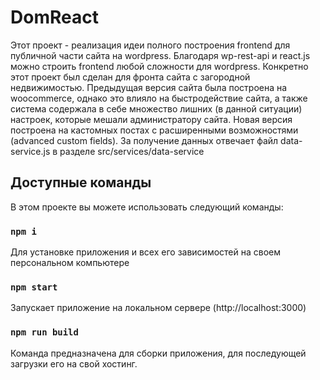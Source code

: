 # DomReact

Этот проект - реализация идеи полного построения frontend для публичной части сайта на wordpress. Благодаря wp-rest-api и react.js можно строить frontend любой сложности для wordpress.
Конкретно этот проект был сделан для фронта сайта с загородной недвижимостью. Предыдущая версия сайта была построена на woocommerce, однако это влияло на быстродействие сайта, а также система содержала в себе множество лишних (в данной ситуации) настроек, которые мешали администратору сайта. Новая версия построена на кастомных постах с расширенными возможностями (advanced custom fields). 
За получение данных отвечает файл data-service.js в разделе src/services/data-service

## Доступные команды

В этом проекте вы можете использовать следующий команды:

### `npm i`

Для установке приложения и всех его зависимостей на своем персональном компьютере

### `npm start`

Запускает приложение на локальном сервере (http://localhost:3000)


### `npm run build`

Команда предназначена для сборки приложения, для последующей загрузки его на свой хостинг.

